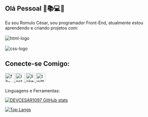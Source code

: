## Olá Pessoal :raising_hand::books::computer::globe_with_meridians:

  Eu sou Romulo César, sou programador Front-End, atualmente estou aprendendo e criando projetos com:
  <br>
  <br>
  <img src="https://img.shields.io/badge/HTML5-E34F26?style=for-the-badge&logo=html5&logoColor=white" alt="html-logo" />
  <br>
  <br>
  <img src="https://img.shields.io/badge/CSS3-1572B6?style=for-the-badge&logo=css3&logoColor=white" alt="css-logo" />

## Conecte-se Comigo:

  <a href="https://www.facebook.com/ceesinhamed97"> <img width="30" height="30" src="https://img.icons8.com/ios-glyphs/30/facebook-new.png" alt="fb-logo"> <a/>
  <a href="https://www.instagram.com/cesar.med97"> <img width="30" height="30" src="https://img.icons8.com/windows/32/instagram-new.png" alt="insta-logo"> <a/>
  <a href="https://www.linkedin.com/in/romulo-cesar-medeiros-06679b1a2"> <img width="30" height="30" src="https://img.icons8.com/ios-filled/50/linkedin.png" alt="linkedin"/> <a/>
  <a href="https://x.com/cesinhamed97"> <img width="30" height="30" src="https://img.icons8.com/ios-glyphs/30/twitterx--v2.png" alt="twitterx--v2"/> <a/>
  <br>
  <br>
  Linguagens e Ferramentas:

  [![DEVCESAR1097 GitHub stats](https://github-readme-stats.vercel.app/api?username=DEVCESAR1097)](https://github.com/anuraghazra/github-readme-stats)

  [![Top Langs](https://github-readme-stats.vercel.app/api/top-langs/?username=DEVCESAR1097)](https://github.com/anuraghazra/github-readme-stats)
